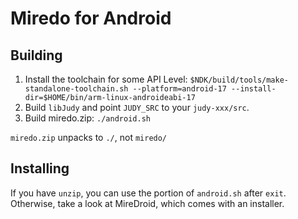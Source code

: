 # Miredo for Android
## Building
1. Install the toolchain for some API Level: `$NDK/build/tools/make-standalone-toolchain.sh --platform=android-17 --install-dir=$HOME/bin/arm-linux-androideabi-17`
2. Build `libJudy` and point `JUDY_SRC` to your `judy-xxx/src`.
3. Build miredo.zip: `./android.sh`

`miredo.zip` unpacks to `./`, not `miredo/`
## Installing
If you have `unzip`, you can use the portion of `android.sh` after `exit`.
Otherwise, take a look at MireDroid, which comes with an installer.
